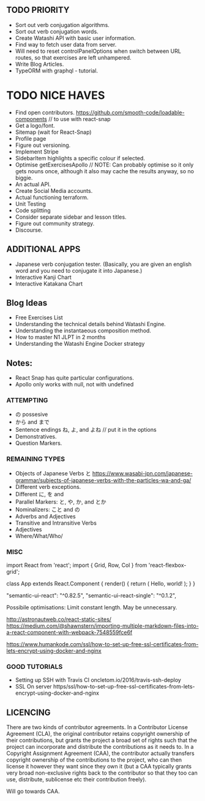 ## TODO PRIORITY 
- Sort out verb conjugation algorithms.
- Sort out verb conjugation words.
- Create Watashi API with basic user information.
- Find way to fetch user data from server.
- Will need to reset controlPanelOptions when switch between URL routes, so that exercises are left unhampered.
- Write Blog Articles.
- TypeORM with graphql - tutorial.

# TODO NICE HAVES 
- Find open contributors. 
  https://github.com/smooth-code/loadable-components // to use with react-snap
- Get a logo/font.
- Sitemap (wait for React-Snap)
- Profile page
- Figure out versioning.
- Implement Stripe
- SidebarItem highlights a specific colour if selected. 
- Optimise getExercisesApollo // NOTE: Can probably optimise so it only gets nouns once, although it also may cache the results anyway, so no biggie.
- An actual API.
- Create Social Media accounts. 
- Actual functioning terraform. 
- Unit Testing
- Code splitting
- Consider separate sidebar and lesson titles.
- Figure out community strategy.
- Discourse.

## ADDITIONAL APPS
- Japanese verb conjugation tester. (Basically, you are given an english word and you need to conjugate it into Japanese.)
- Interactive Kanji Chart
- Interactive Katakana Chart

## Blog Ideas

- Free Exercises List
- Understanding the technical details behind Watashi Engine.
- Understanding the instantaeous composition method.
- How to master N1 JLPT in 2 months
- Understanding the Watashi Engine Docker strategy

## Notes: 

- React Snap has quite particular configurations. 
- Apollo only works with null, not with undefined

### ATTEMPTING
- の possesive
- から and まで
- Sentence endings ね, よ, and よね // put it in the options
- Demonstratives.
- Question Markers.

### REMAINING TYPES
- Objects of Japanese Verbs と https://www.wasabi-jpn.com/japanese-grammar/subjects-of-japanese-verbs-with-the-particles-wa-and-ga/
- Different verb exceptions.
- Different に, を and
- Parallel Markers: と, や, か, and とか
- Nominalizers: こと and の
- Adverbs and Adjectives
- Transitive and Intransitive Verbs
- Adjectives
- Where/What/Who/

### MISC

import React from 'react'; import { Grid, Row, Col } from 'react-flexbox-grid';

class App extends React.Component { render() { return ( Hello, world! ); } }

"semantic-ui-react": "^0.82.5", "semantic-ui-react-single": "^0.1.2",

Possibile optimisations: Limit constant length. May be unnecessary.

http://astronautweb.co/react-static-sites/
https://medium.com/@shawnstern/importing-multiple-markdown-files-into-a-react-component-with-webpack-7548559fce6f

https://www.humankode.com/ssl/how-to-set-up-free-ssl-certificates-from-lets-encrypt-using-docker-and-nginx

### GOOD TUTORIALS 

- Setting up SSH with Travis CI oncletom.io/2016/travis-ssh-deploy
- SSL On server https/ssl/how-to-set-up-free-ssl-certificates-from-lets-encrypt-using-docker-and-nginx
  

## LICENCING

There are two kinds of contributor agreements. In a Contributor License Agreement (CLA), the original contributor retains copyright ownership of their contributions, but grants the project a broad set of rights such that the project can incorporate and distribute the contributions as it needs to. In a Copyright Assignment Agreement (CAA), the contributor actually transfers copyright ownership of the contributions to the project, who can then license it however they want since they own it (but a CAA typically grants very broad non-exclusive rights back to the contributor so that they too can use, distribute, sublicense etc their contribution freely).

Will go towards CAA. 

